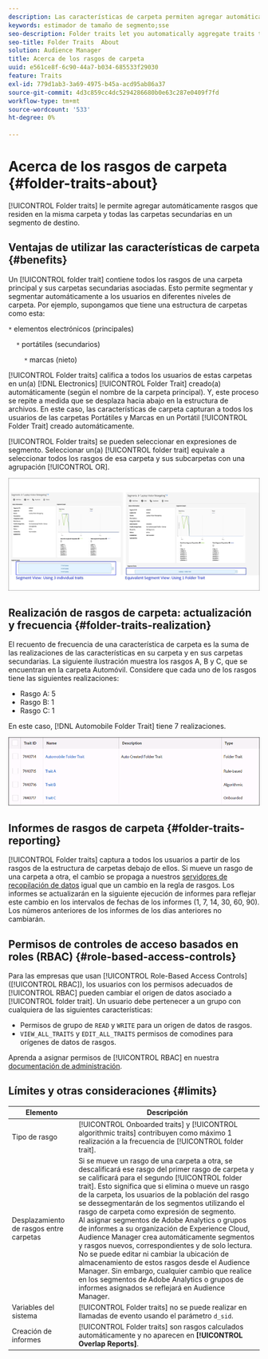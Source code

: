 ```yaml
---
description: Las características de carpeta permiten agregar automáticamente características que residen en la misma carpeta y en todas las carpetas secundarias a un segmento objetivo.
keywords: estimador de tamaño de segmento;sse
seo-description: Folder traits let you automatically aggregate traits that reside within the same folder and all child folders into a targetable segment.
seo-title: Folder Traits  About
solution: Audience Manager
title: Acerca de los rasgos de carpeta
uuid: e561ce8f-6c90-44a7-b034-685533f29030
feature: Traits
exl-id: 779d1ab3-3a69-4975-b45a-acd95ab86a37
source-git-commit: 4d3c859cc4dc5294286680b0e63c287e0409f7fd
workflow-type: tm+mt
source-wordcount: '533'
ht-degree: 0%

---
```


# Acerca de los rasgos de carpeta {#folder-traits-about}

[!UICONTROL Folder traits] le permite agregar automáticamente rasgos que residen en la misma carpeta y todas las carpetas secundarias en un segmento de destino.

## Ventajas de utilizar las características de carpeta {#benefits}

Un [!UICONTROL folder trait] contiene todos los rasgos de una carpeta principal y sus carpetas secundarias asociadas. Esto permite segmentar y segmentar automáticamente a los usuarios en diferentes niveles de carpeta. Por ejemplo, supongamos que tiene una estructura de carpetas como esta:

`*` elementos electrónicos (principales)

    `*` portátiles (secundarios)

        `*` marcas (nieto)

[!UICONTROL Folder traits] califica a todos los usuarios de estas carpetas en un(a) [!DNL Electronics] [!UICONTROL Folder Trait] creado(a) automáticamente (según el nombre de la carpeta principal). Y, este proceso se repite a medida que se desplaza hacia abajo en la estructura de archivos. En este caso, las características de carpeta capturan a todos los usuarios de las carpetas Portátiles y Marcas en un Portátil [!UICONTROL Folder Trait] creado automáticamente.

[!UICONTROL Folder traits] se pueden seleccionar en expresiones de segmento. Seleccionar un(a) [!UICONTROL folder trait] equivale a seleccionar todos los rasgos de esa carpeta y sus subcarpetas con una agrupación [!UICONTROL OR].

![](assets/folder-traits-compare-border.jpg)

## Realización de rasgos de carpeta: actualización y frecuencia {#folder-traits-realization}

El recuento de frecuencia de una característica de carpeta es la suma de las realizaciones de las características en su carpeta y en sus carpetas secundarias. La siguiente ilustración muestra los rasgos A, B y C, que se encuentran en la carpeta Automóvil. Considere que cada uno de los rasgos tiene las siguientes realizaciones:

* Rasgo A: 5
* Rasgo B: 1
* Rasgo C: 1

En este caso, [!DNL Automobile Folder Trait] tiene 7 realizaciones.

![](assets/folder_traits_rollup_border.png)

## Informes de rasgos de carpeta {#folder-traits-reporting}

[!UICONTROL Folder traits] captura a todos los usuarios a partir de los rasgos de la estructura de carpetas debajo de ellos. Si mueve un rasgo de una carpeta a otra, el cambio se propaga a nuestros [servidores de recopilación de datos](../../reference/system-components/components-data-collection.md) igual que un cambio en la regla de rasgos. Los informes se actualizarán en la siguiente ejecución de informes para reflejar este cambio en los intervalos de fechas de los informes (1, 7, 14, 30, 60, 90). Los números anteriores de los informes de los días anteriores no cambiarán.

## Permisos de controles de acceso basados en roles (RBAC) {#role-based-access-controls}

Para las empresas que usan [!UICONTROL Role-Based Access Controls] ([!UICONTROL RBAC]), los usuarios con los permisos adecuados de [!UICONTROL RBAC] pueden cambiar el origen de datos asociado a [!UICONTROL folder trait]. Un usuario debe pertenecer a un grupo con cualquiera de las siguientes características:

* Permisos de grupo de `READ` y `WRITE` para un origen de datos de rasgos.
* `VIEW_ALL_TRAITS` y `EDIT_ALL_TRAITS` permisos de comodines para orígenes de datos de rasgos.

Aprenda a asignar permisos de [!UICONTROL RBAC] en nuestra [documentación de administración](../../features/administration/administration-overview.md#create-group).

## Límites y otras consideraciones {#limits}

| Elemento | Descripción |
|---|---|
| Tipo de rasgo | [!UICONTROL Onboarded traits] y [!UICONTROL algorithmic traits] contribuyen como máximo 1 realización a la frecuencia de [!UICONTROL folder trait]. |
| Desplazamiento de rasgos entre carpetas | Si se mueve un rasgo de una carpeta a otra, se descalificará ese rasgo del primer rasgo de carpeta y se calificará para el segundo [!UICONTROL folder trait]. Esto significa que si elimina o mueve un rasgo de la carpeta, los usuarios de la población del rasgo se dessegmentarán de los segmentos utilizando el rasgo de carpeta como expresión de segmento. <br> Al asignar segmentos de Adobe Analytics o grupos de informes a su organización de Experience Cloud, Audience Manager crea automáticamente segmentos y rasgos nuevos, correspondientes y de solo lectura. No se puede editar ni cambiar la ubicación de almacenamiento de estos rasgos desde el Audience Manager. Sin embargo, cualquier cambio que realice en los segmentos de Adobe Analytics o grupos de informes asignados se reflejará en Audience Manager. |
| Variables del sistema | [!UICONTROL Folder traits] no se puede realizar en llamadas de evento usando el parámetro `d_sid`. |
| Creación de informes | [!UICONTROL Folder traits] son rasgos calculados automáticamente y no aparecen en **[!UICONTROL Overlap Reports]**. |
